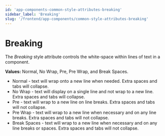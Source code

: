 ```yaml
---
id: 'app-components-common-style-attributes-breaking'
sidebar_label: 'Breaking'
slug: '/frontend/app-components/common-style-attributes-breaking'
---
```

# Breaking
The *Breaking* style attribute controls the white-space within lines of text in a component.

**Values:** Normal, No Wrap, Pre, Pre Wrap, and Break Spaces.

- Normal - text will wrap onto a new line when needed. Extra spaces and tabs will collapse.
- No Wrap -  text will display on a single line and not wrap to a new line. Extra spaces and tabs will collapse.
- Pre - text will wrap to a new line on line breaks. Extra spaces and tabs will not collapse.
- Pre Wrap - text will wrap to a new line when necessary and on any line breaks. Extra spaces and tabs will not collapse.
- Break Spaces - text will wrap to a new line when necessary and on any line breaks or spaces. Extra spaces and tabs will not collapse.